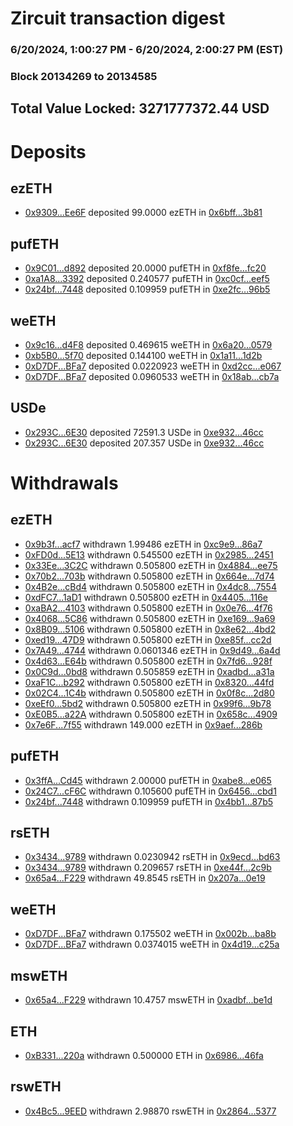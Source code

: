 # Zircuit transaction digest
### 6/20/2024, 1:00:27 PM - 6/20/2024, 2:00:27 PM (EST)
### Block 20134269 to 20134585

## Total Value Locked: 3271777372.44 USD

# Deposits
## ezETH
- [0x9309...Ee6F](https://etherscan.io/address/0x9309562D2794064C2759dB6885cE06c86FC5Ee6F) deposited 99.0000 ezETH in [0x6bff...3b81](https://etherscan.io/tx/0x9309562D2794064C2759dB6885cE06c86FC5Ee6F)
## pufETH
- [0x9C01...d892](https://etherscan.io/address/0x9C01b839c6091E519FD4749efA8B81E190c6d892) deposited 20.0000 pufETH in [0xf8fe...fc20](https://etherscan.io/tx/0x9C01b839c6091E519FD4749efA8B81E190c6d892)
- [0xa1A8...3392](https://etherscan.io/address/0xa1A85C853cbf91E9f9e4ac93d07B75Ac5efE3392) deposited 0.240577 pufETH in [0xc0cf...eef5](https://etherscan.io/tx/0xa1A85C853cbf91E9f9e4ac93d07B75Ac5efE3392)
- [0x24bf...7448](https://etherscan.io/address/0x24bfD470f6cBB1794d222A765a2f5e3389C77448) deposited 0.109959 pufETH in [0xe2fc...96b5](https://etherscan.io/tx/0x24bfD470f6cBB1794d222A765a2f5e3389C77448)
## weETH
- [0x9c16...d4F8](https://etherscan.io/address/0x9c1668247685bD6e6c677508B5DE03685139d4F8) deposited 0.469615 weETH in [0x6a20...0579](https://etherscan.io/tx/0x9c1668247685bD6e6c677508B5DE03685139d4F8)
- [0xb5B0...5f70](https://etherscan.io/address/0xb5B06CacFB71cB02aDA078A2DF5B77Cb0d3b5f70) deposited 0.144100 weETH in [0x1a11...1d2b](https://etherscan.io/tx/0xb5B06CacFB71cB02aDA078A2DF5B77Cb0d3b5f70)
- [0xD7DF...BFa7](https://etherscan.io/address/0xD7DF7E085214743530afF339aFC420c7c720BFa7) deposited 0.0220923 weETH in [0xd2cc...e067](https://etherscan.io/tx/0xD7DF7E085214743530afF339aFC420c7c720BFa7)
- [0xD7DF...BFa7](https://etherscan.io/address/0xD7DF7E085214743530afF339aFC420c7c720BFa7) deposited 0.0960533 weETH in [0x18ab...cb7a](https://etherscan.io/tx/0xD7DF7E085214743530afF339aFC420c7c720BFa7)
## USDe
- [0x293C...6E30](https://etherscan.io/address/0x293C6937D8D82e05B01335F7B33FBA0c8e256E30) deposited 72591.3 USDe in [0xe932...46cc](https://etherscan.io/tx/0x293C6937D8D82e05B01335F7B33FBA0c8e256E30)
- [0x293C...6E30](https://etherscan.io/address/0x293C6937D8D82e05B01335F7B33FBA0c8e256E30) deposited 207.357 USDe in [0xe932...46cc](https://etherscan.io/tx/0x293C6937D8D82e05B01335F7B33FBA0c8e256E30)
# Withdrawals
## ezETH
- [0x9b3f...acf7](https://etherscan.io/address/0x9b3f49A186670194f625199B822FCbDFD3Feacf7) withdrawn 1.99486 ezETH in [0xc9e9...86a7](https://etherscan.io/tx/0x9b3f49A186670194f625199B822FCbDFD3Feacf7)
- [0xFD0d...5E13](https://etherscan.io/address/0xFD0da64406a3E52b0EAFFF28Bbc46BAf86205E13) withdrawn 0.545500 ezETH in [0x2985...2451](https://etherscan.io/tx/0xFD0da64406a3E52b0EAFFF28Bbc46BAf86205E13)
- [0x33Ee...3C2C](https://etherscan.io/address/0x33Ee8470cd82145860f6DFf2Cdde7E8D7B6c3C2C) withdrawn 0.505800 ezETH in [0x4884...ee75](https://etherscan.io/tx/0x33Ee8470cd82145860f6DFf2Cdde7E8D7B6c3C2C)
- [0x70b2...703b](https://etherscan.io/address/0x70b28Ae80A7Dd83c9b14840b25B3a6a85a91703b) withdrawn 0.505800 ezETH in [0x664e...7d74](https://etherscan.io/tx/0x70b28Ae80A7Dd83c9b14840b25B3a6a85a91703b)
- [0x4B2e...cBd4](https://etherscan.io/address/0x4B2e12B29c806F73deca91A5435F67533741cBd4) withdrawn 0.505800 ezETH in [0x4dc8...7554](https://etherscan.io/tx/0x4B2e12B29c806F73deca91A5435F67533741cBd4)
- [0xdFC7...1aD1](https://etherscan.io/address/0xdFC7dd7aA62Bc05FcA0dfaB46dda7855A84a1aD1) withdrawn 0.505800 ezETH in [0x4405...116e](https://etherscan.io/tx/0xdFC7dd7aA62Bc05FcA0dfaB46dda7855A84a1aD1)
- [0xaBA2...4103](https://etherscan.io/address/0xaBA2407532c89B522f9075c7676E1fb94D664103) withdrawn 0.505800 ezETH in [0x0e76...4f76](https://etherscan.io/tx/0xaBA2407532c89B522f9075c7676E1fb94D664103)
- [0x4068...5C86](https://etherscan.io/address/0x4068887045Db5b1797aF839398cBf2355Bb55C86) withdrawn 0.505800 ezETH in [0xe169...9a69](https://etherscan.io/tx/0x4068887045Db5b1797aF839398cBf2355Bb55C86)
- [0x8B09...5106](https://etherscan.io/address/0x8B095365E9831412147b5dC07e644dcF87325106) withdrawn 0.505800 ezETH in [0x8e62...4bd2](https://etherscan.io/tx/0x8B095365E9831412147b5dC07e644dcF87325106)
- [0xed19...47D9](https://etherscan.io/address/0xed19d89F9b6e7631Eb12BF085e197ce68ACD47D9) withdrawn 0.505800 ezETH in [0xe85f...cc2d](https://etherscan.io/tx/0xed19d89F9b6e7631Eb12BF085e197ce68ACD47D9)
- [0x7A49...4744](https://etherscan.io/address/0x7A493Be5c2ce014cD049Bf178a1ac0Db1B434744) withdrawn 0.0601346 ezETH in [0x9d49...6a4d](https://etherscan.io/tx/0x7A493Be5c2ce014cD049Bf178a1ac0Db1B434744)
- [0x4d63...E64b](https://etherscan.io/address/0x4d63A54C8B8dE664451bb7eBcB4A4883B5CaE64b) withdrawn 0.505800 ezETH in [0x7fd6...928f](https://etherscan.io/tx/0x4d63A54C8B8dE664451bb7eBcB4A4883B5CaE64b)
- [0x0C9d...0bd8](https://etherscan.io/address/0x0C9dc3e0a2313E8618044B5C23fb1eA13ed90bd8) withdrawn 0.505859 ezETH in [0xadbd...a31a](https://etherscan.io/tx/0x0C9dc3e0a2313E8618044B5C23fb1eA13ed90bd8)
- [0xaF1C...b292](https://etherscan.io/address/0xaF1Cd05C8f3dcc0fC4cA9B1480C731e94125b292) withdrawn 0.505800 ezETH in [0x8320...44fd](https://etherscan.io/tx/0xaF1Cd05C8f3dcc0fC4cA9B1480C731e94125b292)
- [0x02C4...1C4b](https://etherscan.io/address/0x02C4769c07a453Ea221E403fdCC7a2203c9b1C4b) withdrawn 0.505800 ezETH in [0x0f8c...2d80](https://etherscan.io/tx/0x02C4769c07a453Ea221E403fdCC7a2203c9b1C4b)
- [0xeEf0...5bd2](https://etherscan.io/address/0xeEf0c3cA47Ee2B81f921FF30A381552F773A5bd2) withdrawn 0.505800 ezETH in [0x99f6...9b78](https://etherscan.io/tx/0xeEf0c3cA47Ee2B81f921FF30A381552F773A5bd2)
- [0xE0B5...a22A](https://etherscan.io/address/0xE0B5129743059da34D9f2044dfE2450dBeDba22A) withdrawn 0.505800 ezETH in [0x658c...4909](https://etherscan.io/tx/0xE0B5129743059da34D9f2044dfE2450dBeDba22A)
- [0x7e6F...7f55](https://etherscan.io/address/0x7e6F41D5618533D1ebFfeb11dd312742C91E7f55) withdrawn 149.000 ezETH in [0x9aef...286b](https://etherscan.io/tx/0x7e6F41D5618533D1ebFfeb11dd312742C91E7f55)
## pufETH
- [0x3ffA...Cd45](https://etherscan.io/address/0x3ffAFe657A681B9CC5a9eAEc54dEde7f030aCd45) withdrawn 2.00000 pufETH in [0xabe8...e065](https://etherscan.io/tx/0x3ffAFe657A681B9CC5a9eAEc54dEde7f030aCd45)
- [0x24C7...cF6C](https://etherscan.io/address/0x24C7AB2554a454Fef5558c22eC9d32983C61cF6C) withdrawn 0.105600 pufETH in [0x6456...cbd1](https://etherscan.io/tx/0x24C7AB2554a454Fef5558c22eC9d32983C61cF6C)
- [0x24bf...7448](https://etherscan.io/address/0x24bfD470f6cBB1794d222A765a2f5e3389C77448) withdrawn 0.109959 pufETH in [0x4bb1...87b5](https://etherscan.io/tx/0x24bfD470f6cBB1794d222A765a2f5e3389C77448)
## rsETH
- [0x3434...9789](https://etherscan.io/address/0x34349c5569e7B846c3558961552D2202760A9789) withdrawn 0.0230942 rsETH in [0x9ecd...bd63](https://etherscan.io/tx/0x34349c5569e7B846c3558961552D2202760A9789)
- [0x3434...9789](https://etherscan.io/address/0x34349c5569e7B846c3558961552D2202760A9789) withdrawn 0.209657 rsETH in [0xe44f...2c9b](https://etherscan.io/tx/0x34349c5569e7B846c3558961552D2202760A9789)
- [0x65a4...F229](https://etherscan.io/address/0x65a41AFb09375D54539a630b751ee00Ab303F229) withdrawn 49.8545 rsETH in [0x207a...0e19](https://etherscan.io/tx/0x65a41AFb09375D54539a630b751ee00Ab303F229)
## weETH
- [0xD7DF...BFa7](https://etherscan.io/address/0xD7DF7E085214743530afF339aFC420c7c720BFa7) withdrawn 0.175502 weETH in [0x002b...ba8b](https://etherscan.io/tx/0xD7DF7E085214743530afF339aFC420c7c720BFa7)
- [0xD7DF...BFa7](https://etherscan.io/address/0xD7DF7E085214743530afF339aFC420c7c720BFa7) withdrawn 0.0374015 weETH in [0x4d19...c25a](https://etherscan.io/tx/0xD7DF7E085214743530afF339aFC420c7c720BFa7)
## mswETH
- [0x65a4...F229](https://etherscan.io/address/0x65a41AFb09375D54539a630b751ee00Ab303F229) withdrawn 10.4757 mswETH in [0xadbf...be1d](https://etherscan.io/tx/0x65a41AFb09375D54539a630b751ee00Ab303F229)
## ETH
- [0xB331...220a](https://etherscan.io/address/0xB331316363a68dbC987125765bc40D14e6d7220a) withdrawn 0.500000 ETH in [0x6986...46fa](https://etherscan.io/tx/0xB331316363a68dbC987125765bc40D14e6d7220a)
## rswETH
- [0x4Bc5...9EED](https://etherscan.io/address/0x4Bc5d979a913f299f7354F6B3eDf2773Bbd79EED) withdrawn 2.98870 rswETH in [0x2864...5377](https://etherscan.io/tx/0x4Bc5d979a913f299f7354F6B3eDf2773Bbd79EED)
